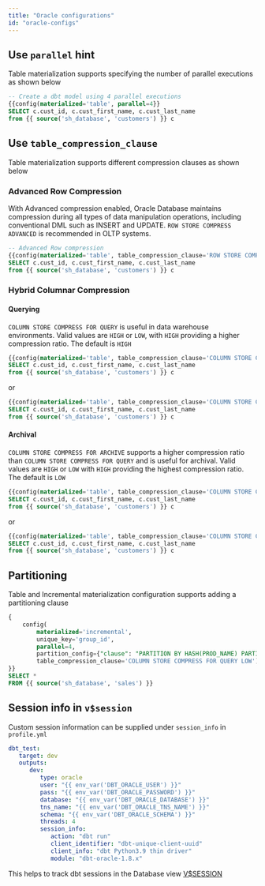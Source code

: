 ```yaml
---
title: "Oracle configurations"
id: "oracle-configs"
---
```


<VersionBlock firstVersion="1.3.2">

## Use `parallel` hint

Table materialization supports specifying the number of parallel executions as shown below

```sql
-- Create a dbt model using 4 parallel executions
{{config(materialized='table', parallel=4}}
SELECT c.cust_id, c.cust_first_name, c.cust_last_name
from {{ source('sh_database', 'customers') }} c
```

## Use `table_compression_clause`

Table materialization supports different compression clauses as shown below

### Advanced Row Compression

With Advanced compression enabled, Oracle Database maintains compression during all types of data manipulation operations, including conventional DML such as INSERT and UPDATE.
`ROW STORE COMPRESS ADVANCED` is recommended in OLTP systems.

```sql
-- Advanced Row compression
{{config(materialized='table', table_compression_clause='ROW STORE COMPRESS ADVANCED')}}
SELECT c.cust_id, c.cust_first_name, c.cust_last_name
from {{ source('sh_database', 'customers') }} c
```

### Hybrid Columnar Compression

#### Querying

`COLUMN STORE COMPRESS FOR QUERY` is useful in data warehouse environments. Valid values are `HIGH` or `LOW`, with `HIGH` providing a higher compression ratio. The default is `HIGH`

```sql
{{config(materialized='table', table_compression_clause='COLUMN STORE COMPRESS FOR QUERY LOW')}}
SELECT c.cust_id, c.cust_first_name, c.cust_last_name
from {{ source('sh_database', 'customers') }} c
```

or

```sql
{{config(materialized='table', table_compression_clause='COLUMN STORE COMPRESS FOR QUERY HIGH')}}
SELECT c.cust_id, c.cust_first_name, c.cust_last_name
from {{ source('sh_database', 'customers') }} c
```

#### Archival

`COLUMN STORE COMPRESS FOR ARCHIVE` supports a higher compression ratio than `COLUMN STORE COMPRESS FOR QUERY` and is useful for archival. Valid values are `HIGH` or `LOW` with `HIGH` providing the highest compression ratio. The default is `LOW`

```sql
{{config(materialized='table', table_compression_clause='COLUMN STORE COMPRESS FOR ARCHIVE LOW')}}
SELECT c.cust_id, c.cust_first_name, c.cust_last_name
from {{ source('sh_database', 'customers') }} c
```

or

```sql
{{config(materialized='table', table_compression_clause='COLUMN STORE COMPRESS FOR ARCHIVE HIGH')}}
SELECT c.cust_id, c.cust_first_name, c.cust_last_name
from {{ source('sh_database', 'customers') }} c
```

## Partitioning

Table and Incremental materialization configuration supports adding a partitioning clause

```sql
{
    config(
        materialized='incremental',
        unique_key='group_id',
        parallel=4,
        partition_config={"clause": "PARTITION BY HASH(PROD_NAME) PARTITIONS 4"},
        table_compression_clause='COLUMN STORE COMPRESS FOR QUERY LOW')
}}
SELECT *
FROM {{ source('sh_database', 'sales') }}
```

## Session info in `v$session`

Custom session information can be supplied under `session_info` in `profile.yml`


```yaml
dbt_test:
   target: dev
   outputs:
      dev:
         type: oracle
         user: "{{ env_var('DBT_ORACLE_USER') }}"
         pass: "{{ env_var('DBT_ORACLE_PASSWORD') }}"
         database: "{{ env_var('DBT_ORACLE_DATABASE') }}"
         tns_name: "{{ env_var('DBT_ORACLE_TNS_NAME') }}"
         schema: "{{ env_var('DBT_ORACLE_SCHEMA') }}"
         threads: 4
         session_info:
            action: "dbt run"
            client_identifier: "dbt-unique-client-uuid"
            client_info: "dbt Python3.9 thin driver"
            module: "dbt-oracle-1.8.x"
```

This helps to track dbt sessions in the Database view [V$SESSION](https://docs.oracle.com/en/database/oracle/oracle-database/19/refrn/V-SESSION.html)


</VersionBlock>
